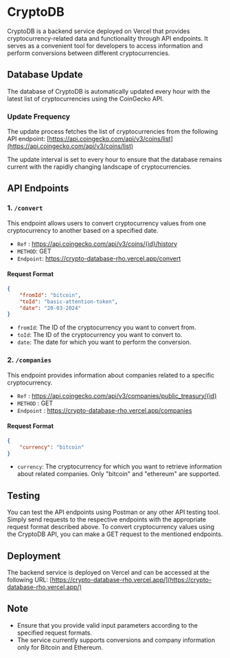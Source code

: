 # CryptoDB

CryptoDB is a backend service deployed on Vercel that provides cryptocurrency-related data and functionality through API endpoints. It serves as a convenient tool for developers to access information and perform conversions between different cryptocurrencies.

## Database Update

The database of CryptoDB is automatically updated every hour with the latest list of cryptocurrencies using the CoinGecko API.

### Update Frequency

The update process fetches the list of cryptocurrencies from the following API endpoint:
[https://api.coingecko.com/api/v3/coins/list](https://api.coingecko.com/api/v3/coins/list)

The update interval is set to every hour to ensure that the database remains current with the rapidly changing landscape of cryptocurrencies.


## API Endpoints

### 1. `/convert`

This endpoint allows users to convert cryptocurrency values from one cryptocurrency to another based on a specified date.
- `Ref` : https://api.coingecko.com/api/v3/coins/{id}/history
- `METHOD`: GET
- `Endpoint`: https://crypto-database-rho.vercel.app/convert

#### Request Format

```json
{
    "fromId": "bitcoin",
    "toId": "basic-attention-token",
    "date": "20-03-2024"
}
```

- `fromId`: The ID of the cryptocurrency you want to convert from.
- `toId`: The ID of the cryptocurrency you want to convert to.
- `date`: The date for which you want to perform the conversion.

### 2. `/companies`

This endpoint provides information about companies related to a specific cryptocurrency.
- `Ref` : https://api.coingecko.com/api/v3/companies/public_treasury/{id} 
- `METHOD` : GET
- `Endpoint` : https://crypto-database-rho.vercel.app/companies

#### Request Format

```json
{
    "currency": "bitcoin" 
}
```

- `currency`: The cryptocurrency for which you want to retrieve information about related companies. Only "bitcoin" and "ethereum" are supported.

## Testing

You can test the API endpoints using Postman or any other API testing tool. Simply send requests to the respective endpoints with the appropriate request format described above.
To convert cryptocurrency values using the CryptoDB API, you can make a GET request to the mentioned endpoints.


## Deployment

The backend service is deployed on Vercel and can be accessed at the following URL:
[https://crypto-database-rho.vercel.app/](https://crypto-database-rho.vercel.app/)

## Note

- Ensure that you provide valid input parameters according to the specified request formats.
- The service currently supports conversions and company information only for Bitcoin and Ethereum.
